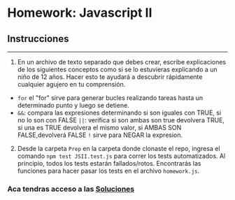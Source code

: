 # Homework: Javascript II

## Instrucciones
---
1. En un archivo de texto separado que debes crear, escribe explicaciones de los siguientes conceptos como si se lo estuvieras explicando a un niño de 12 años. Hacer esto te ayudará a descubrir rápidamente cualquier agujero en tu comprensión.

* `for` el "for" sirve para generar bucles realizando tareas hasta un determinado punto y luego se detiene.
* `&&`: compara las expresiones determinando si son iguales con TRUE, si no lo son con FALSE
 `||`: verifica si son ambas son true devolvera TRUE, si una es TRUE devolvera el mismo valor, si AMBAS SON FALSE,devolverá FALSE
  `!` sirve para NEGAR la expresion. 

2. Desde la carpeta `Prep` en la carpeta donde clonaste el repo, ingresa el comando `npm test JSII.test.js` para correr los tests automatizados. Al principio, todos los tests estarán fallados/rotos. Encontrarás las funciones para hacer pasar los tests en el archivo `homework.js`.

### Aca tendras acceso a las [Soluciones](https://github.com/atralice/Curso.Prep.Henry/blob/solution/03-JS-II/homework/homework.js)